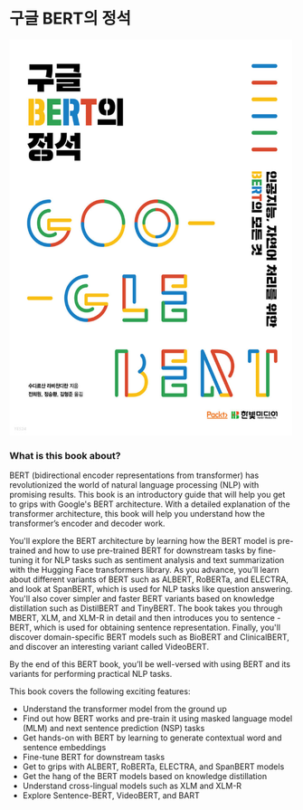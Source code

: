 # 구글 BERT의 정석


<img src="img/img.jpg" height="700" width="500">


### What is this book about?
 BERT (bidirectional encoder representations from transformer) has
revolutionized the world of natural language processing (NLP) with
promising results. This book is an introductory guide that will 
help you get to grips with Google's BERT architecture. With a detailed
explanation of the transformer architecture, this book will help you 
understand how the transformer’s encoder and decoder work.


 You'll explore the BERT architecture by learning how the BERT model 
is pre-trained and how to use pre-trained BERT for downstream tasks 
by fine-tuning it for NLP tasks such as sentiment analysis and text 
summarization with the Hugging Face transformers library. As you advance,
you’ll learn about different variants of BERT such as ALBERT, RoBERTa,
and ELECTRA, and look at SpanBERT, which is used for NLP tasks like question
answering. You'll also cover simpler and faster BERT variants based on 
knowledge distillation such as DistilBERT and TinyBERT. The book takes you
through MBERT, XLM, and XLM-R in detail and then introduces you to sentence
-BERT, which is used for obtaining sentence representation. Finally, you'll
discover domain-specific BERT models such as BioBERT and ClinicalBERT, and 
discover an interesting variant called VideoBERT.


 By the end of this BERT book, you’ll be well-versed with using BERT and its 
 variants for performing practical NLP tasks.

This book covers the following exciting features:

- Understand the transformer model from the ground up
- Find out how BERT works and pre-train it using masked language model (MLM) and next sentence prediction (NSP) tasks
- Get hands-on with BERT by learning to generate contextual word and sentence embeddings
- Fine-tune BERT for downstream tasks
- Get to grips with ALBERT, RoBERTa, ELECTRA, and SpanBERT models
- Get the hang of the BERT models based on knowledge distillation
- Understand cross-lingual models such as XLM and XLM-R
- Explore Sentence-BERT, VideoBERT, and BART
